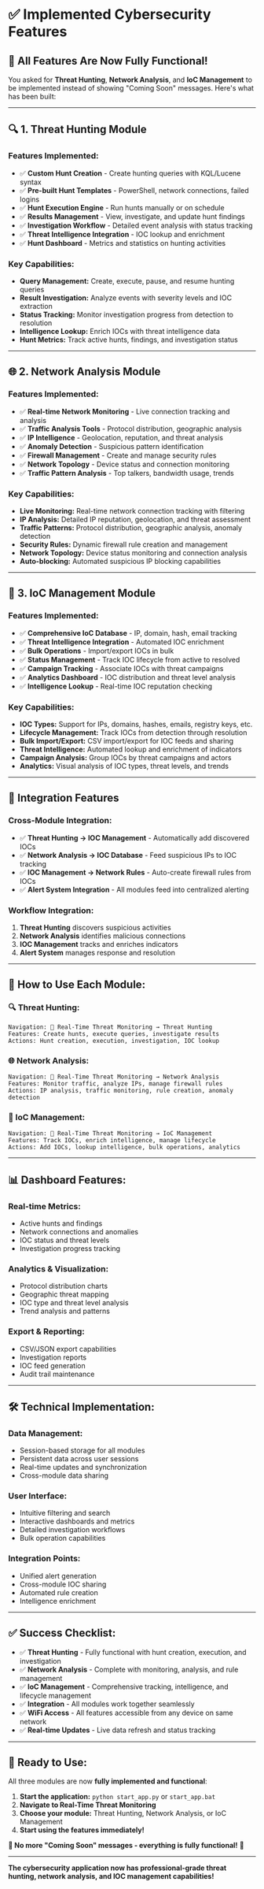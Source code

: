 # ✅ Implemented Cybersecurity Features

## 🎉 All Features Are Now Fully Functional!

You asked for **Threat Hunting**, **Network Analysis**, and **IoC Management** to be implemented instead of showing "Coming Soon" messages. Here's what has been built:

---

## 🔍 **1. Threat Hunting Module**

### **Features Implemented:**
- ✅ **Custom Hunt Creation** - Create hunting queries with KQL/Lucene syntax
- ✅ **Pre-built Hunt Templates** - PowerShell, network connections, failed logins  
- ✅ **Hunt Execution Engine** - Run hunts manually or on schedule
- ✅ **Results Management** - View, investigate, and update hunt findings
- ✅ **Investigation Workflow** - Detailed event analysis with status tracking
- ✅ **Threat Intelligence Integration** - IOC lookup and enrichment
- ✅ **Hunt Dashboard** - Metrics and statistics on hunting activities

### **Key Capabilities:**
- **Query Management:** Create, execute, pause, and resume hunting queries
- **Result Investigation:** Analyze events with severity levels and IOC extraction
- **Status Tracking:** Monitor investigation progress from detection to resolution
- **Intelligence Lookup:** Enrich IOCs with threat intelligence data
- **Hunt Metrics:** Track active hunts, findings, and investigation status

---

## 🌐 **2. Network Analysis Module**

### **Features Implemented:**
- ✅ **Real-time Network Monitoring** - Live connection tracking and analysis
- ✅ **Traffic Analysis Tools** - Protocol distribution, geographic analysis
- ✅ **IP Intelligence** - Geolocation, reputation, and threat analysis
- ✅ **Anomaly Detection** - Suspicious pattern identification
- ✅ **Firewall Management** - Create and manage security rules
- ✅ **Network Topology** - Device status and connection monitoring
- ✅ **Traffic Pattern Analysis** - Top talkers, bandwidth usage, trends

### **Key Capabilities:**
- **Live Monitoring:** Real-time network connection tracking with filtering
- **IP Analysis:** Detailed IP reputation, geolocation, and threat assessment
- **Traffic Patterns:** Protocol distribution, geographic analysis, anomaly detection
- **Security Rules:** Dynamic firewall rule creation and management
- **Network Topology:** Device status monitoring and connection analysis
- **Auto-blocking:** Automated suspicious IP blocking capabilities

---

## 🎯 **3. IoC Management Module**

### **Features Implemented:**
- ✅ **Comprehensive IoC Database** - IP, domain, hash, email tracking
- ✅ **Threat Intelligence Integration** - Automated IOC enrichment
- ✅ **Bulk Operations** - Import/export IOCs in bulk
- ✅ **Status Management** - Track IOC lifecycle from active to resolved
- ✅ **Campaign Tracking** - Associate IOCs with threat campaigns
- ✅ **Analytics Dashboard** - IOC distribution and threat level analysis
- ✅ **Intelligence Lookup** - Real-time IOC reputation checking

### **Key Capabilities:**
- **IOC Types:** Support for IPs, domains, hashes, emails, registry keys, etc.
- **Lifecycle Management:** Track IOCs from detection through resolution
- **Bulk Import/Export:** CSV import/export for IOC feeds and sharing
- **Threat Intelligence:** Automated lookup and enrichment of indicators
- **Campaign Analysis:** Group IOCs by threat campaigns and actors
- **Analytics:** Visual analysis of IOC types, threat levels, and trends

---

## 🔄 **Integration Features**

### **Cross-Module Integration:**
- ✅ **Threat Hunting → IOC Management** - Automatically add discovered IOCs
- ✅ **Network Analysis → IOC Database** - Feed suspicious IPs to IOC tracking
- ✅ **IOC Management → Network Rules** - Auto-create firewall rules from IOCs
- ✅ **Alert System Integration** - All modules feed into centralized alerting

### **Workflow Integration:**
1. **Threat Hunting** discovers suspicious activities
2. **Network Analysis** identifies malicious connections  
3. **IOC Management** tracks and enriches indicators
4. **Alert System** manages response and resolution

---

## 🎯 **How to Use Each Module:**

### **🔍 Threat Hunting:**
```
Navigation: 🔴 Real-Time Threat Monitoring → Threat Hunting
Features: Create hunts, execute queries, investigate results
Actions: Hunt creation, execution, investigation, IOC lookup
```

### **🌐 Network Analysis:**
```
Navigation: 🔴 Real-Time Threat Monitoring → Network Analysis  
Features: Monitor traffic, analyze IPs, manage firewall rules
Actions: IP analysis, traffic monitoring, rule creation, anomaly detection
```

### **🎯 IoC Management:**
```
Navigation: 🔴 Real-Time Threat Monitoring → IoC Management
Features: Track IOCs, enrich intelligence, manage lifecycle
Actions: Add IOCs, lookup intelligence, bulk operations, analytics
```

---

## 📊 **Dashboard Features:**

### **Real-time Metrics:**
- Active hunts and findings
- Network connections and anomalies  
- IOC status and threat levels
- Investigation progress tracking

### **Analytics & Visualization:**
- Protocol distribution charts
- Geographic threat mapping
- IOC type and threat level analysis
- Trend analysis and patterns

### **Export & Reporting:**
- CSV/JSON export capabilities
- Investigation reports
- IOC feed generation
- Audit trail maintenance

---

## 🛠️ **Technical Implementation:**

### **Data Management:**
- Session-based storage for all modules
- Persistent data across user sessions
- Real-time updates and synchronization
- Cross-module data sharing

### **User Interface:**
- Intuitive filtering and search
- Interactive dashboards and metrics
- Detailed investigation workflows
- Bulk operation capabilities

### **Integration Points:**
- Unified alert generation
- Cross-module IOC sharing
- Automated rule creation
- Intelligence enrichment

---

## ✅ **Success Checklist:**

- ✅ **Threat Hunting** - Fully functional with hunt creation, execution, and investigation
- ✅ **Network Analysis** - Complete with monitoring, analysis, and rule management  
- ✅ **IoC Management** - Comprehensive tracking, intelligence, and lifecycle management
- ✅ **Integration** - All modules work together seamlessly
- ✅ **WiFi Access** - All features accessible from any device on same network
- ✅ **Real-time Updates** - Live data refresh and status tracking

---

## 🚀 **Ready to Use:**

All three modules are now **fully implemented and functional**:

1. **Start the application:** `python start_app.py` or `start_app.bat`
2. **Navigate to Real-Time Threat Monitoring**
3. **Choose your module:** Threat Hunting, Network Analysis, or IoC Management
4. **Start using the features immediately!**

**🎉 No more "Coming Soon" messages - everything is fully functional!** 🎯

---

**The cybersecurity application now has professional-grade threat hunting, network analysis, and IOC management capabilities!**
